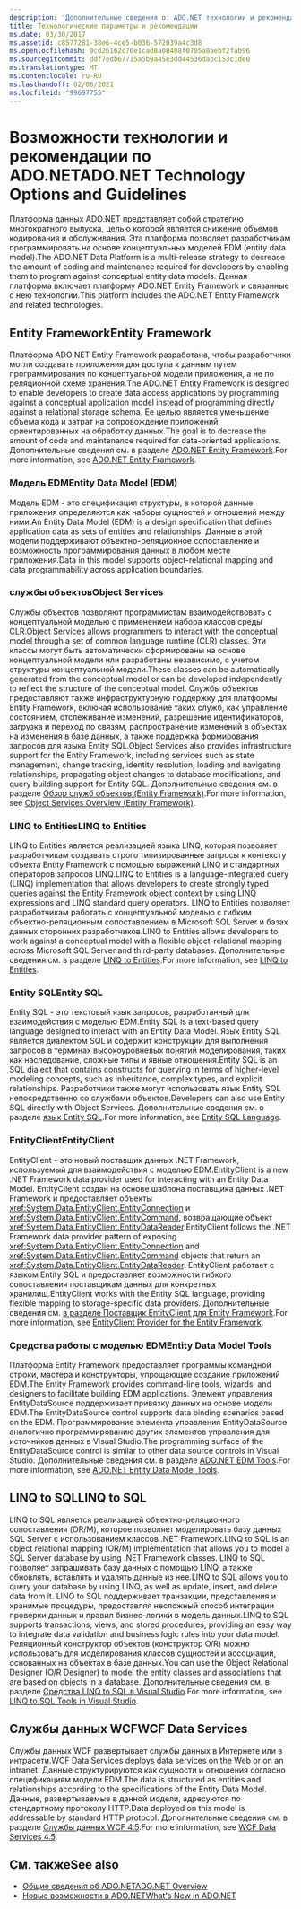 ```yaml
---
description: 'Дополнительные сведения о: ADO.NET технологии и рекомендации'
title: Технологические параметры и рекомендации
ms.date: 03/30/2017
ms.assetid: c8577281-38e6-4ce5-b036-572039a4c3d8
ms.openlocfilehash: 0cd26162c70e1cad8a08488f0705a8aebf2fab96
ms.sourcegitcommit: ddf7edb67715a5b9a45e3dd44536dabc153c1de0
ms.translationtype: MT
ms.contentlocale: ru-RU
ms.lasthandoff: 02/06/2021
ms.locfileid: "99697755"
---
```

# <a name="adonet-technology-options-and-guidelines"></a><span data-ttu-id="37e0f-103">Возможности технологии и рекомендации по ADO.NET</span><span class="sxs-lookup"><span data-stu-id="37e0f-103">ADO.NET Technology Options and Guidelines</span></span>

<span data-ttu-id="37e0f-104">Платформа данных ADO.NET представляет собой стратегию многократного выпуска, целью которой является снижение объемов кодирования и обслуживания. Эта платформа позволяет разработчикам программировать на основе концептуальных моделей EDM (entity data model).</span><span class="sxs-lookup"><span data-stu-id="37e0f-104">The ADO.NET Data Platform is a multi-release strategy to decrease the amount of coding and maintenance required for developers by enabling them to program against conceptual entity data models.</span></span> <span data-ttu-id="37e0f-105">Данная платформа включает платформу ADO.NET Entity Framework и связанные с нею технологии.</span><span class="sxs-lookup"><span data-stu-id="37e0f-105">This platform includes the ADO.NET Entity Framework and related technologies.</span></span>  
  
## <a name="entity-framework"></a><span data-ttu-id="37e0f-106">Entity Framework</span><span class="sxs-lookup"><span data-stu-id="37e0f-106">Entity Framework</span></span>  

 <span data-ttu-id="37e0f-107">Платформа ADO.NET Entity Framework разработана, чтобы разработчики могли создавать приложения для доступа к данным путем программирования по концептуальной модели приложения, а не по реляционной схеме хранения.</span><span class="sxs-lookup"><span data-stu-id="37e0f-107">The ADO.NET Entity Framework is designed to enable developers to create data access applications by programming against a conceptual application model instead of programming directly against a relational storage schema.</span></span> <span data-ttu-id="37e0f-108">Ее целью является уменьшение объема кода и затрат на сопровождение приложений, ориентированных на обработку данных.</span><span class="sxs-lookup"><span data-stu-id="37e0f-108">The goal is to decrease the amount of code and maintenance required for data-oriented applications.</span></span> <span data-ttu-id="37e0f-109">Дополнительные сведения см. в разделе [ADO.NET Entity Framework](./ef/index.md).</span><span class="sxs-lookup"><span data-stu-id="37e0f-109">For more information, see [ADO.NET Entity Framework](./ef/index.md).</span></span>  
  
### <a name="entity-data-model-edm"></a><span data-ttu-id="37e0f-110">Модель EDM</span><span class="sxs-lookup"><span data-stu-id="37e0f-110">Entity Data Model (EDM)</span></span>  

 <span data-ttu-id="37e0f-111">Модель EDM - это спецификация структуры, в которой данные приложения определяются как наборы сущностей и отношений между ними.</span><span class="sxs-lookup"><span data-stu-id="37e0f-111">An Entity Data Model (EDM) is a design specification that defines application data as sets of entities and relationships.</span></span> <span data-ttu-id="37e0f-112">Данные в этой модели поддерживают объектно-реляционное сопоставление и возможность программирования данных в любом месте приложения.</span><span class="sxs-lookup"><span data-stu-id="37e0f-112">Data in this model supports object-relational mapping and data programmability across application boundaries.</span></span>  
  
### <a name="object-services"></a><span data-ttu-id="37e0f-113">службы объектов</span><span class="sxs-lookup"><span data-stu-id="37e0f-113">Object Services</span></span>  

 <span data-ttu-id="37e0f-114">Службы объектов позволяют программистам взаимодействовать с концептуальной моделью с применением набора классов среды CLR.</span><span class="sxs-lookup"><span data-stu-id="37e0f-114">Object Services allows programmers to interact with the conceptual model through a set of common language runtime (CLR) classes.</span></span> <span data-ttu-id="37e0f-115">Эти классы могут быть автоматически сформированы на основе концептуальной модели или разработаны независимо, с учетом структуры концептуальной модели.</span><span class="sxs-lookup"><span data-stu-id="37e0f-115">These classes can be automatically generated from the conceptual model or can be developed independently to reflect the structure of the conceptual model.</span></span> <span data-ttu-id="37e0f-116">Службы объектов предоставляют также инфраструктурную поддержку для платформы Entity Framework, включая использование таких служб, как управление состоянием, отслеживание изменений, разрешение идентификаторов, загрузка и переход по связям, распространение изменений в объектах на изменения в базе данных, а также поддержка формирования запросов для языка Entity SQL.</span><span class="sxs-lookup"><span data-stu-id="37e0f-116">Object Services also provides infrastructure support for the Entity Framework, including services such as state management, change tracking, identity resolution, loading and navigating relationships, propagating object changes to database modifications, and query building support for Entity SQL.</span></span> <span data-ttu-id="37e0f-117">Дополнительные сведения см. в разделе [Обзор служб объектов (Entity Framework)](/previous-versions/bb386871(v=vs.100)).</span><span class="sxs-lookup"><span data-stu-id="37e0f-117">For more information, see [Object Services Overview (Entity Framework)](/previous-versions/bb386871(v=vs.100)).</span></span>  
  
### <a name="linq-to-entities"></a><span data-ttu-id="37e0f-118">LINQ to Entities</span><span class="sxs-lookup"><span data-stu-id="37e0f-118">LINQ to Entities</span></span>  

 <span data-ttu-id="37e0f-119">LINQ to Entities является реализацией языка LINQ, которая позволяет разработчикам создавать строго типизированные запросы к контексту объекта Entity Framework с помощью выражений LINQ и стандартных операторов запросов LINQ.</span><span class="sxs-lookup"><span data-stu-id="37e0f-119">LINQ to Entities is a language-integrated query (LINQ) implementation that allows developers to create strongly typed queries against the Entity Framework object context by using LINQ expressions and LINQ standard query operators.</span></span> <span data-ttu-id="37e0f-120">LINQ to Entities позволяет разработчикам работать с концептуальной моделью с гибким объектно-реляционным сопоставлением в Microsoft SQL Server и базах данных сторонних разработчиков.</span><span class="sxs-lookup"><span data-stu-id="37e0f-120">LINQ to Entities allows developers to work against a conceptual model with a flexible object-relational mapping across Microsoft SQL Server and third-party databases.</span></span> <span data-ttu-id="37e0f-121">Дополнительные сведения см. в разделе [LINQ to Entities](./ef/language-reference/linq-to-entities.md).</span><span class="sxs-lookup"><span data-stu-id="37e0f-121">For more information, see [LINQ to Entities](./ef/language-reference/linq-to-entities.md).</span></span>  
  
### <a name="entity-sql"></a><span data-ttu-id="37e0f-122">Entity SQL</span><span class="sxs-lookup"><span data-stu-id="37e0f-122">Entity SQL</span></span>  

 <span data-ttu-id="37e0f-123">Entity SQL - это текстовый язык запросов, разработанный для взаимодействия с моделью EDM.</span><span class="sxs-lookup"><span data-stu-id="37e0f-123">Entity SQL is a text-based query language designed to interact with an Entity Data Model.</span></span> <span data-ttu-id="37e0f-124">Язык Entity SQL является диалектом SQL и содержит конструкции для выполнения запросов в терминах высокоуровневых понятий моделирования, таких как наследование, сложные типы и явные отношения.</span><span class="sxs-lookup"><span data-stu-id="37e0f-124">Entity SQL is an SQL dialect that contains constructs for querying in terms of higher-level modeling concepts, such as inheritance, complex types, and explicit relationships.</span></span> <span data-ttu-id="37e0f-125">Разработчики также могут использовать язык Entity SQL непосредственно со службами объектов.</span><span class="sxs-lookup"><span data-stu-id="37e0f-125">Developers can also use Entity SQL directly with Object Services.</span></span> <span data-ttu-id="37e0f-126">Дополнительные сведения см. в разделе [язык Entity SQL](./ef/language-reference/entity-sql-language.md).</span><span class="sxs-lookup"><span data-stu-id="37e0f-126">For more information, see [Entity SQL Language](./ef/language-reference/entity-sql-language.md).</span></span>  
  
### <a name="entityclient"></a><span data-ttu-id="37e0f-127">EntityClient</span><span class="sxs-lookup"><span data-stu-id="37e0f-127">EntityClient</span></span>  

 <span data-ttu-id="37e0f-128">EntityClient - это новый поставщик данных .NET Framework, используемый для взаимодействия с моделью EDM.</span><span class="sxs-lookup"><span data-stu-id="37e0f-128">EntityClient is a new .NET Framework data provider used for interacting with an Entity Data Model.</span></span> <span data-ttu-id="37e0f-129">EntityClient создан на основе шаблона поставщика данных .NET Framework и предоставляет объекты <xref:System.Data.EntityClient.EntityConnection> и <xref:System.Data.EntityClient.EntityCommand>, возвращающие объект <xref:System.Data.EntityClient.EntityDataReader>.</span><span class="sxs-lookup"><span data-stu-id="37e0f-129">EntityClient follows the .NET Framework data provider pattern of exposing <xref:System.Data.EntityClient.EntityConnection> and <xref:System.Data.EntityClient.EntityCommand> objects that return an <xref:System.Data.EntityClient.EntityDataReader>.</span></span> <span data-ttu-id="37e0f-130">EntityClient работает с языком Entity SQL и предоставляет возможности гибкого сопоставления поставщикам данных для конкретных хранилищ.</span><span class="sxs-lookup"><span data-stu-id="37e0f-130">EntityClient works with the Entity SQL language, providing flexible mapping to storage-specific data providers.</span></span> <span data-ttu-id="37e0f-131">Дополнительные сведения см. [в разделе Поставщик EntityClient для Entity Framework](./ef/entityclient-provider-for-the-entity-framework.md).</span><span class="sxs-lookup"><span data-stu-id="37e0f-131">For more information, see [EntityClient Provider for the Entity Framework](./ef/entityclient-provider-for-the-entity-framework.md).</span></span>  
  
### <a name="entity-data-model-tools"></a><span data-ttu-id="37e0f-132">Средства работы с моделью EDM</span><span class="sxs-lookup"><span data-stu-id="37e0f-132">Entity Data Model Tools</span></span>  

 <span data-ttu-id="37e0f-133">Платформа Entity Framework предоставляет программы командной строки, мастера и конструкторы, упрощающие создание приложений EDM.</span><span class="sxs-lookup"><span data-stu-id="37e0f-133">The Entity Framework provides command-line tools, wizards, and designers to facilitate building EDM applications.</span></span> <span data-ttu-id="37e0f-134">Элемент управления EntityDataSource поддерживает привязку данных на основе модели EDM.</span><span class="sxs-lookup"><span data-stu-id="37e0f-134">The EntityDataSource control supports data binding scenarios based on the EDM.</span></span> <span data-ttu-id="37e0f-135">Программирование элемента управления EntityDataSource аналогично программированию других элементов управления для источников данных в Visual Studio.</span><span class="sxs-lookup"><span data-stu-id="37e0f-135">The programming surface of the EntityDataSource control is similar to other data source controls in Visual Studio.</span></span> <span data-ttu-id="37e0f-136">Дополнительные сведения см. в разделе [ADO.NET EDM Tools](/previous-versions/dotnet/netframework-4.0/bb399249(v=vs.100)).</span><span class="sxs-lookup"><span data-stu-id="37e0f-136">For more information, see [ADO.NET Entity Data Model Tools](/previous-versions/dotnet/netframework-4.0/bb399249(v=vs.100)).</span></span>  
  
## <a name="linq-to-sql"></a><span data-ttu-id="37e0f-137">LINQ to SQL</span><span class="sxs-lookup"><span data-stu-id="37e0f-137">LINQ to SQL</span></span>  

 <span data-ttu-id="37e0f-138">LINQ to SQL является реализацией объектно-реляционного сопоставления (OR/M), которое позволяет моделировать базу данных SQL Server с использованием классов .NET Framework.</span><span class="sxs-lookup"><span data-stu-id="37e0f-138">LINQ to SQL is an object relational mapping (OR/M) implementation that allows you to model a SQL Server database by using .NET Framework classes.</span></span> <span data-ttu-id="37e0f-139">LINQ to SQL позволяет запрашивать базу данных с помощью LINQ, а также обновлять, вставлять и удалять данные из нее.</span><span class="sxs-lookup"><span data-stu-id="37e0f-139">LINQ to SQL allows you to query your database by using LINQ, as well as update, insert, and delete data from it.</span></span> <span data-ttu-id="37e0f-140">LINQ to SQL поддерживает транзакции, представления и хранимые процедуры, предоставляя несложный способ интеграции проверки данных и правил бизнес-логики в модель данных.</span><span class="sxs-lookup"><span data-stu-id="37e0f-140">LINQ to SQL supports transactions, views, and stored procedures, providing an easy way to integrate data validation and business logic rules into your data model.</span></span> <span data-ttu-id="37e0f-141">Реляционный конструктор объектов (конструктор O/R) можно использовать для моделирования классов сущностей и ассоциаций, основанных на объектах в базе данных.</span><span class="sxs-lookup"><span data-stu-id="37e0f-141">You can use the Object Relational Designer (O/R Designer) to model the entity classes and associations that are based on objects in a database.</span></span> <span data-ttu-id="37e0f-142">Дополнительные сведения см. в разделе [Средства LINQ to SQL в Visual Studio](/visualstudio/data-tools/linq-to-sql-tools-in-visual-studio2).</span><span class="sxs-lookup"><span data-stu-id="37e0f-142">For more information, see [LINQ to SQL Tools in Visual Studio](/visualstudio/data-tools/linq-to-sql-tools-in-visual-studio2).</span></span>  
  
## <a name="wcf-data-services"></a><span data-ttu-id="37e0f-143">Службы данных WCF</span><span class="sxs-lookup"><span data-stu-id="37e0f-143">WCF Data Services</span></span>  

 <span data-ttu-id="37e0f-144">Службы данных WCF развертывает службы данных в Интернете или в интрасети.</span><span class="sxs-lookup"><span data-stu-id="37e0f-144">WCF Data Services deploys data services on the Web or on an intranet.</span></span> <span data-ttu-id="37e0f-145">Данные структурируются как сущности и отношения согласно спецификациям модели EDM.</span><span class="sxs-lookup"><span data-stu-id="37e0f-145">The data is structured as entities and relationships according to the specifications of the Entity Data Model.</span></span> <span data-ttu-id="37e0f-146">Данные, развертываемые в данной модели, адресуются по стандартному протоколу HTTP.</span><span class="sxs-lookup"><span data-stu-id="37e0f-146">Data deployed on this model is addressable by standard HTTP protocol.</span></span> <span data-ttu-id="37e0f-147">Дополнительные сведения см. в разделе [Службы данных WCF 4.5](../wcf/index.md).</span><span class="sxs-lookup"><span data-stu-id="37e0f-147">For more information, see [WCF Data Services 4.5](../wcf/index.md).</span></span>  
  
## <a name="see-also"></a><span data-ttu-id="37e0f-148">См. также</span><span class="sxs-lookup"><span data-stu-id="37e0f-148">See also</span></span>

- [<span data-ttu-id="37e0f-149">Общие сведения об ADO.NET</span><span class="sxs-lookup"><span data-stu-id="37e0f-149">ADO.NET Overview</span></span>](ado-net-overview.md)
- [<span data-ttu-id="37e0f-150">Новые возможности в ADO.NET</span><span class="sxs-lookup"><span data-stu-id="37e0f-150">What's New in ADO.NET</span></span>](whats-new.md)
